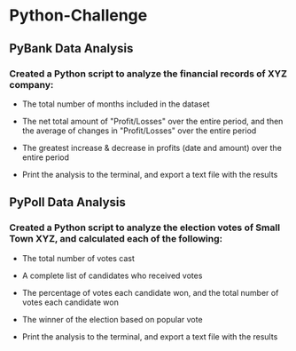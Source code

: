 # Python-Challenge
## PyBank Data Analysis
### Created a Python script to analyze the financial records of XYZ company:

- The total number of months included in the dataset

- The net total amount of "Profit/Losses" over the entire period, and then the average of changes in "Profit/Losses" over the entire period

- The greatest increase & decrease in profits (date and amount) over the entire period

- Print the analysis to the terminal, and export a text file with the results

## PyPoll Data Analysis

### Created a Python script to analyze the election votes of Small Town XYZ, and calculated each of the following:

- The total number of votes cast

- A complete list of candidates who received votes

- The percentage of votes each candidate won, and the total number of votes each candidate won

- The winner of the election based on popular vote

- Print the analysis to the terminal, and export a text file with the results